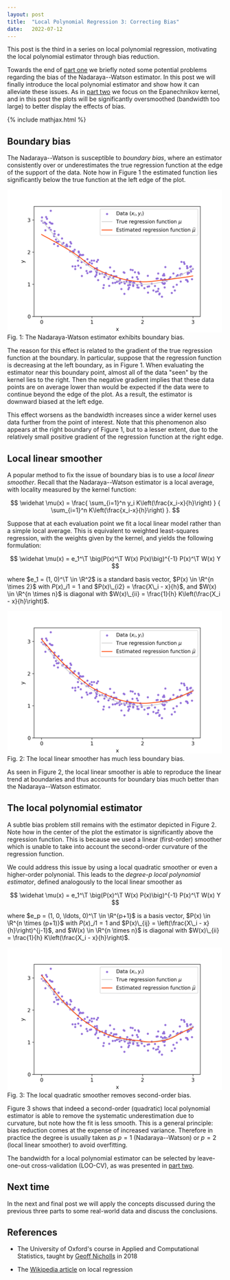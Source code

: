 ```yaml
---
layout: post
title:  "Local Polynomial Regression 3: Correcting Bias"
date:   2022-07-12
---
```


This post is the third in a series on local polynomial regression,
motivating the local polynomial estimator through bias reduction.

Towards the end of
[part one](/2021/09/05/local-polynomial-regression-1.html)
we briefly noted some potential problems
regarding the bias of the Nadaraya--Watson estimator.
In this post we will finally introduce the local polynomial estimator
and show how it can alleviate these issues.
As in
[part two](/2022/03/29/local-polynomial-regression-2.html)
we focus on the Epanechnikov kernel,
and in this post the plots will be significantly oversmoothed
(bandwidth too large)
to better display the effects of bias.

{% include mathjax.html %}

<div style="display:none">
  $\newcommand \E {\mathbb{E}}$
  $\newcommand \P {\mathbb{E}}$
  $\newcommand \R {\mathbb{R}}$
  $\newcommand \Var {\mathrm{Var}}$
  $\newcommand \Cov {\mathrm{Cov}}$
  $\newcommand \T {\mathsf{T}}$
  $\newcommand{\diff}[1]{\,\mathrm{d}#1}$
  $\DeclareMathOperator{\MSE}{MSE}$
  $\DeclareMathOperator{\IMSE}{IMSE}$
  $\DeclareMathOperator{\LOOCV}{LOO-CV}$
</div>

## Boundary bias

The Nadaraya--Watson is susceptible to *boundary bias*,
where an estimator consistently over or underestimates
the true regression function at the edge of the support of the data.
Note how in Figure 1 the estimated function lies significantly
below the true function at the left edge of the plot.


<figure style="display: block; margin-left: auto; margin-right: auto;">
<img style="width: 500px; margin-left: auto; margin-right: auto;"
src="/assets/graphics/posts/images_local-polynomial-regression/boundary_bias.png">
<figcaption>
  Fig. 1: The Nadaraya-Watson estimator exhibits boundary bias.
</figcaption>
</figure>

The reason for this effect is related to the gradient of the true
regression function at the boundary.
In particular, suppose that the regression function is decreasing
at the left boundary, as in Figure 1.
When evaluating the estimator near this boundary point,
almost all of the data "seen" by the kernel lies to the right.
Then the negative gradient implies that these data points are
on average lower than would be expected if the data were to continue
beyond the edge of the plot.
As a result, the estimator is downward biased at the left edge.

This effect worsens as the bandwidth increases since a wider kernel
uses data further from the point of interest.
Note that this phenomenon also appears at the right boundary of
Figure 1, but to a lesser extent,
due to the relatively small positive gradient
of the regression function at the right edge.


## Local linear smoother

A popular method to fix the issue of boundary bias is to use
a *local linear smoother*.
Recall that the Nadaraya--Watson estimator is a local average,
with locality measured by the kernel function:

$$
\widehat \mu(x) =
\frac{
  \sum_{i=1}^n
  y_i K\left(\frac{x_i-x}{h}\right)
}
{
  \sum_{i=1}^n
  K\left(\frac{x_i-x}{h}\right)
}.
$$

Suppose that at each evaluation point we fit a
local linear model rather than a simple local average.
This is equivalent to weighted least-squares regression,
with the weights given by the kernel,
and yields the following formulation:

$$
\widehat \mu(x) = e_1^\T
\big(P(x)^\T W(x) P(x)\big)^{-1} P(x)^\T W(x) Y
$$

where $e_1 = (1, 0)^\T \in \R^2$
is a standard basis vector,
$P(x) \in \R^{n \times 2}$
with
$P(x)\_{i1} = 1$
and $P(x)\_{i2} = \frac{X\_i - x}{h}$,
and $W(x) \in \R^{n \times n}$
is diagonal with
$W(x)\_{ii} = \frac{1}{h} K\left(\frac{X_i - x}{h}\right)$.




<figure style="display: block; margin-left: auto; margin-right: auto;">
<img style="width: 500px; margin-left: auto; margin-right: auto;"
src="/assets/graphics/posts/images_local-polynomial-regression/boundary_bias_fixed.png">
<figcaption>
  Fig. 2: The local linear smoother has much less boundary bias.
</figcaption>
</figure>


As seen in Figure 2, the local linear smoother is able to
reproduce the linear trend at boundaries and thus
accounts for boundary bias much better than the
Nadaraya--Watson estimator.

## The local polynomial estimator

A subtle bias problem still remains with the estimator
depicted in Figure 2.
Note how in the center of the plot
the estimator is significantly above the regression function.
This is because we used a linear (first-order) smoother
which is unable to take into account the second-order curvature of
the regression function.

We could address this issue by using a local quadratic smoother
or even a higher-order polynonial.
This leads to the *degree-p local polynomial estimator*,
defined analogously to the local linear smoother as

$$
\widehat \mu(x) = e_1^\T
\big(P(x)^\T W(x) P(x)\big)^{-1} P(x)^\T W(x) Y
$$

where $e_p = (1, 0, \ldots, 0)^\T \in \R^{p+1}$
is a basis vector,
$P(x) \in \R^{n \times (p+1)}$
with
$P(x)\_{i1} = 1$
and $P(x)\_{ij} = \left(\frac{X\_i - x}{h}\right)^{j-1}$,
and $W(x) \in \R^{n \times n}$
is diagonal with
$W(x)\_{ii} = \frac{1}{h} K\left(\frac{X_i - x}{h}\right)$.

<figure style="display: block; margin-left: auto; margin-right: auto;">
<img style="width: 500px; margin-left: auto; margin-right: auto;"
src="/assets/graphics/posts/images_local-polynomial-regression/second_order_bias_fixed.png">
<figcaption>
  Fig. 3: The local quadratic smoother removes second-order bias.
</figcaption>
</figure>

Figure 3 shows that indeed a second-order (quadratic) local polynomial
estimator is able to remove the systematic underestimation due to
curvature, but note how the fit is less smooth.
This is a general principle: bias reduction comes at the expense
of increased variance.
Therefore in practice the degree is usually taken as
$p=1$ (Nadaraya--Watson)
or $p=2$ (local linear smoother)
to avoid overfitting.

The bandwidth for a local polynomial estimator
can be selected by leave-one-out cross-validation (LOO-CV),
as was presented in
[part two](/2022/03/29/local-polynomial-regression-2.html).


## Next time

In the next and final post we will apply the concepts discussed during the previous three
parts to some real-world data and discuss the conclusions.

## References


* The University of Oxford's course in
Applied and Computational Statistics,
taught by
[Geoff Nicholls](http://www.stats.ox.ac.uk/%7Enicholls/) in 2018

* The [Wikipedia article](https://en.wikipedia.org/wiki/Local_regression)
on local regression
